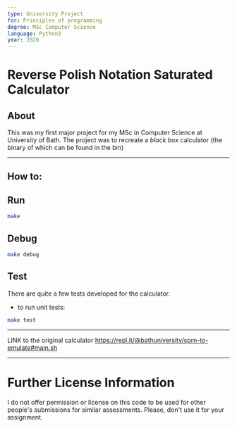```yaml
---
type: University Project 
for: Principles of programming
degree: MSc Computer Science
language: Python3 
year: 2020
---
```


# Reverse Polish Notation Saturated Calculator

## About 
This was my first major project for my MSc in Computer Science at University of
Bath. The project was to recreate a *black box* calculator (the binary of which 
can be found in the bin)

---

## How to:

## Run

```bash
make 
```

## Debug

```bash
make debug
```

## Test

There are quite a few tests developed for the calculator.
- to run unit tests:

```bash
make test
```

---

LINK to the original calculator
https://repl.it/@bathuniversity/sprn-to-emulate#main.sh

---

# Further License Information

I do not offer permission or license on this code to be used for other people's 
submissions for similar assessments. Please, don't use it for your assignment. 
